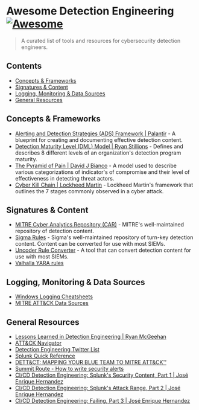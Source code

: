 # Awesome Detection Engineering [![Awesome](https://cdn.rawgit.com/sindresorhus/awesome/d7305f38d29fed78fa85652e3a63e154dd8e8829/media/badge.svg)](https://github.com/sindresorhus/awesome)
> A curated list of tools and resources for cybersecurity detection engineers.

## Contents

- [Concepts & Frameworks](#concepts--frameworks)
- [Signatures & Content](#signatures--content)
- [Logging, Monitoring & Data Sources](#logging-monitoring--data-sources)
- [General Resources](#general-resources)

## Concepts & Frameworks 

- [Alerting and Detection Strategies (ADS) Framework | Palantir](https://github.com/palantir/alerting-detection-strategy-framework) - A blueprint for creating and documenting effective detection content.
- [Detection Maturity Level (DML) Model | Ryan Stillions](http://ryanstillions.blogspot.com/2014/04/the-dml-model_21.html) - Defines and describes 8 different levels of an organization's detection program maturity.
- [The Pyramid of Pain | David J Bianco](http://detect-respond.blogspot.com/2013/03/the-pyramid-of-pain.html) - A model used to describe various categorizations of indicator's of compromise and their level of effectiveness in detecting threat actors. 
- [Cyber Kill Chain | Lockheed Martin](https://www.lockheedmartin.com/us/what-we-do/aerospace-defense/cyber/cyber-kill-chain.html) - Lockheed Martin's framework that outlines the 7 stages commonly observed in a cyber attack.

## Signatures & Content

- [MITRE Cyber Analytics Repository (CAR)](https://car.mitre.org) - MITRE's well-maintained repository of detection content.
- [Sigma Rules](https://github.com/Neo23x0/sigma) - Sigma's well-maintained repository of turn-key detection content. Content can be converted for use with most SIEMs.
- [Uncoder Rule Converter](https://uncoder.io) - A tool that can convert detection content for use with most SIEMs.
- [Valhalla YARA rules](https://valhalla.nextron-systems.com)

## Logging, Monitoring & Data Sources

- [Windows Logging Cheatsheets](https://www.malwarearchaeology.com/cheat-sheets)
- [MITRE ATT&CK Data Sources](https://medium.com/mitre-attack/defining-attack-data-sources-part-i-4c39e581454f)

## General Resources

- [Lessons Learned in Detection Engineering | Ryan McGeehan](https://medium.com/starting-up-security/lessons-learned-in-detection-engineering-304aec709856)
- [ATT&CK Navigator](https://mitre-attack.github.io/attack-navigator/enterprise/)
- [Detection Engineering Twitter List](https://twitter.com/i/lists/952735755838738432)
- [Splunk Quick Reference](https://www.splunk.com/pdfs/solution-guides/splunk-quick-reference-guide.pdf)
- [DETT&CT: MAPPING YOUR BLUE TEAM TO MITRE ATT&CK™](https://www.mbsecure.nl/blog/2019/5/dettact-mapping-your-blue-team-to-mitre-attack)
- [Summit Route - How to write security alerts](https://summitroute.com/blog/2016/11/22/how_to_write_security_alerts/)
- [CI/CD Detection Engineering: Splunk's Security Content, Part 1 | José Enrique Hernandez](https://www.splunk.com/en_us/blog/security/ci-cd-detection-engineering-splunk-security-content-part-1.html)
- [CI/CD Detection Engineering: Splunk's Attack Range, Part 2 | José Enrique Hernandez](https://www.splunk.com/en_us/blog/security/ci-cd-detection-engineering-splunk-s-attack-range-part-2.html)
- [CI/CD Detection Engineering: Failing, Part 3 | José Enrique Hernandez](https://www.splunk.com/en_us/blog/security/ci-cd-detection-engineering-failing-part-3.html)
